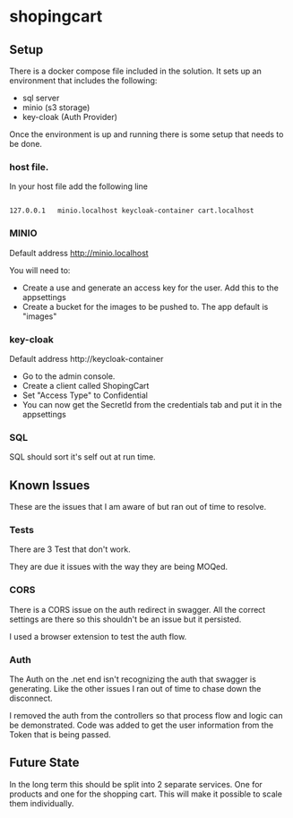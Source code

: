 # shopingcart

## Setup
There is a docker compose file included in the solution. It sets up an environment that includes the following:

* sql server
* minio (s3 storage)
* key-cloak (Auth Provider)

Once the environment is up and running there is some setup that needs to be done.

### host file.

In your host file add the following line

```

127.0.0.1	minio.localhost keycloak-container cart.localhost

```

### MINIO

Default address http://minio.localhost

You will need to:

* Create a use and generate an access key for the user. Add this to the appsettings
* Create a bucket for the images to be pushed to. The app default is "images"

### key-cloak

Default address http://keycloak-container

* Go to the admin console.
* Create a client called ShopingCart
* Set "Access Type" to Confidential
* You can now get the SecretId from the credentials tab and put it in the appsettings

### SQL

SQL should sort it's self out at run time.

## Known Issues

These are the issues that I am aware of but ran out of time to resolve.

### Tests

There are 3 Test that don't work. 

They are due it issues with the way they are being MOQed.

### CORS

There is a CORS issue on the auth redirect in swagger. All the correct settings are there so this shouldn't be an issue but it persisted. 

I used a browser extension to test the auth flow.

### Auth

The Auth on the .net end isn't recognizing the auth that swagger is generating. Like the other issues I ran out of time to chase down the disconnect.

I removed the auth from the controllers so that process flow and logic can be demonstrated. Code was added to get the user information from the Token that is being passed.

## Future State

In the long term this should be split into 2 separate services. One for products and one for the shopping cart. This will make it possible to scale them individually. 
